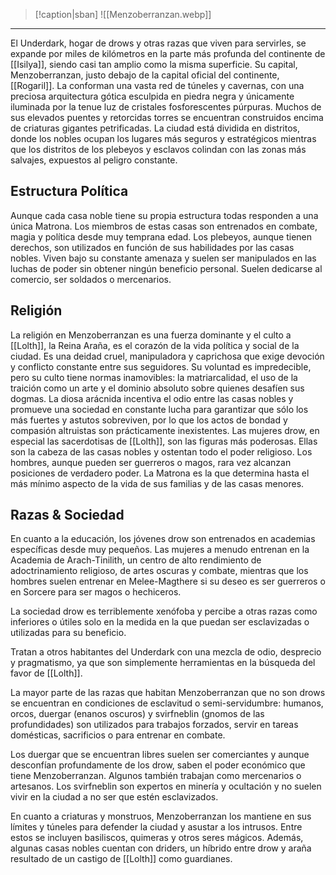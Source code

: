
> [!caption|sban] 
> ![[Menzoberranzan.webp]]

---


El Underdark, hogar de drows y otras razas que viven para servirles, se expande por miles de kilómetros en la parte más profunda del continente de [[Isilya]], siendo casi tan amplio como la misma superficie. Su capital, Menzoberranzan, justo debajo de la capital oficial del continente, [[Rogaril]]. La conforman una vasta red de túneles y cavernas, con una preciosa arquitectura gótica esculpida en piedra negra y únicamente iluminada por la tenue luz de cristales fosforescentes púrpuras. Muchos de sus elevados puentes y retorcidas torres se encuentran construidos encima de criaturas gigantes petrificadas. La ciudad está dividida en distritos, donde los nobles ocupan los lugares más seguros y estratégicos mientras que los distritos de los plebeyos y esclavos colindan con las zonas más salvajes, expuestos al peligro constante.

## Estructura Política
Aunque cada casa noble tiene su propia estructura todas responden a una única Matrona. Los miembros de estas casas son entrenados en combate, magia y política desde muy temprana edad. Los plebeyos, aunque tienen derechos, son utilizados en función de sus habilidades por las casas nobles. Viven bajo su constante amenaza y suelen ser manipulados en las luchas de poder sin obtener ningún beneficio personal. Suelen dedicarse al comercio, ser soldados o mercenarios. 

## Religión
La religión en Menzoberranzan es una fuerza dominante y el culto a [[Lolth]], la Reina Araña, es el corazón de la vida política y social de la ciudad. Es una deidad cruel, manipuladora y caprichosa que exige devoción y conflicto constante entre sus seguidores. Su voluntad es impredecible, pero su culto tiene normas inamovibles: la matriarcalidad, el uso de la traición como un arte y el dominio absoluto sobre quienes desafíen sus dogmas. La diosa arácnida incentiva el odio entre las casas nobles y promueve una sociedad en constante lucha para garantizar que sólo los más fuertes y astutos sobreviven, por lo que los actos de bondad y compasión altruistas son prácticamente inexistentes. Las mujeres drow, en especial las sacerdotisas de [[Lolth]], son las figuras más poderosas. Ellas son la cabeza de las casas nobles y ostentan todo el poder religioso. Los hombres, aunque pueden ser guerreros o magos, rara vez alcanzan posiciones de verdadero poder. La Matrona es la que determina hasta el más mínimo aspecto de la vida de sus familias y de las casas menores. 

## Razas & Sociedad
  
En cuanto a la educación, los jóvenes drow son entrenados en academias específicas desde muy pequeños. Las mujeres a menudo entrenan en la Academia de Arach-Tinilith, un centro de alto rendimiento de adoctrinamiento religioso, de artes oscuras y combate, mientras que los hombres suelen entrenar en Melee-Magthere si su deseo es ser guerreros o en Sorcere para ser magos o hechiceros. 

La sociedad drow es terriblemente xenófoba y percibe a otras razas como inferiores o útiles solo en la medida en la que puedan ser esclavizadas o utilizadas para su beneficio. 

Tratan a otros habitantes del Underdark con una mezcla de odio, desprecio y pragmatismo, ya que son simplemente herramientas en la búsqueda del favor de [[Lolth]]. 

La mayor parte de las razas que habitan Menzoberranzan que no son drows se encuentran en condiciones de esclavitud o semi-servidumbre: humanos, orcos, duergar (enanos oscuros) y svirfneblin (gnomos de las profundidades) son utilizados para trabajos forzados, servir en tareas domésticas, sacrificios o para entrenar en combate. 

Los duergar que se encuentran libres suelen ser comerciantes y aunque desconfían profundamente de los drow, saben el poder económico que tiene Menzoberranzan. Algunos también trabajan como mercenarios o artesanos. Los svirfneblin son expertos en minería y ocultación y no suelen vivir en la ciudad a no ser que estén esclavizados. 


En cuanto a criaturas y monstruos, Menzoberranzan los mantiene en sus límites y túneles para defender la ciudad y asustar a los intrusos. Entre estos se incluyen basiliscos, quimeras y otros seres mágicos. Además, algunas casas nobles cuentan con driders, un híbrido entre drow y araña resultado de un castigo de [[Lolth]] como guardianes.






